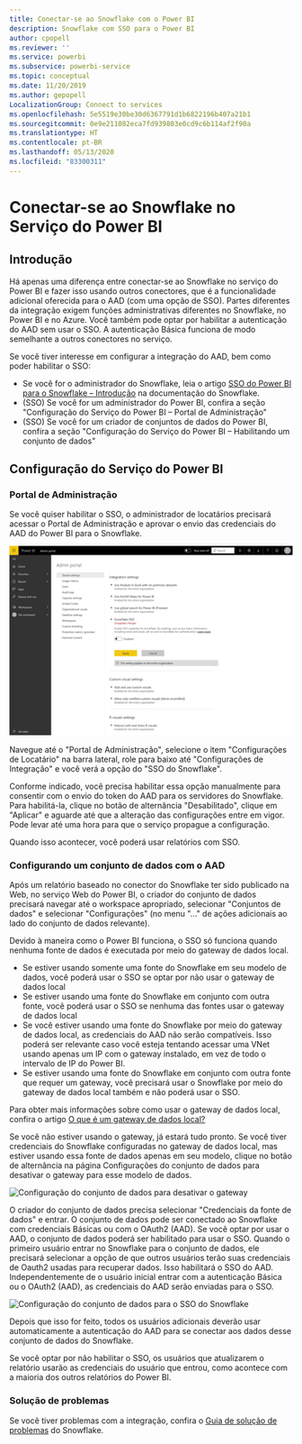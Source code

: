 ```yaml
---
title: Conectar-se ao Snowflake com o Power BI
description: Snowflake com SSO para o Power BI
author: cpopell
ms.reviewer: ''
ms.service: powerbi
ms.subservice: powerbi-service
ms.topic: conceptual
ms.date: 11/20/2019
ms.author: gepopell
LocalizationGroup: Connect to services
ms.openlocfilehash: 5e5519e30be30d6367791d1b6822196b407a21b1
ms.sourcegitcommit: 0e9e211082eca7fd939803e0cd9c6b114af2f90a
ms.translationtype: HT
ms.contentlocale: pt-BR
ms.lasthandoff: 05/13/2020
ms.locfileid: "83300311"
---
```

#  <a name="connecting-to-snowflake-in-power-bi-service"></a>Conectar-se ao Snowflake no Serviço do Power BI

## <a name="introduction"></a>Introdução

Há apenas uma diferença entre conectar-se ao Snowflake no serviço do Power BI e fazer isso usando outros conectores, que é a funcionalidade adicional oferecida para o AAD (com uma opção de SSO). Partes diferentes da integração exigem funções administrativas diferentes no Snowflake, no Power BI e no Azure. Você também pode optar por habilitar a autenticação do AAD sem usar o SSO. A autenticação Básica funciona de modo semelhante a outros conectores no serviço.

Se você tiver interesse em configurar a integração do AAD, bem como poder habilitar o SSO:
* Se você for o administrador do Snowflake, leia o artigo [SSO do Power BI para o Snowflake – Introdução](https://docs.snowflake.net/manuals/LIMITEDACCESS/oauth-powerbi.html) na documentação do Snowflake.
* (SSO) Se você for um administrador do Power BI, confira a seção "Configuração do Serviço do Power BI – Portal de Administração"
* (SSO) Se você for um criador de conjuntos de dados do Power BI, confira a seção "Configuração do Serviço do Power BI – Habilitando um conjunto de dados"

## <a name="power-bi-service-configuration"></a>Configuração do Serviço do Power BI

### <a name="admin-portal"></a>Portal de Administração

Se você quiser habilitar o SSO, o administrador de locatários precisará acessar o Portal de Administração e aprovar o envio das credenciais do AAD do Power BI para o Snowflake.

![Configuração do administrador de locatários para o SSO do Snowflake](media/service-connect-snowflake/snowflakessotenant.png)

Navegue até o "Portal de Administração", selecione o item "Configurações de Locatário" na barra lateral, role para baixo até "Configurações de Integração" e você verá a opção do "SSO do Snowflake".

Conforme indicado, você precisa habilitar essa opção manualmente para consentir com o envio do token do AAD para os servidores do Snowflake. Para habilitá-la, clique no botão de alternância "Desabilitado", clique em "Aplicar" e aguarde até que a alteração das configurações entre em vigor. Pode levar até uma hora para que o serviço propague a configuração.

Quando isso acontecer, você poderá usar relatórios com SSO.

### <a name="configuring-a-dataset-with-aad"></a>Configurando um conjunto de dados com o AAD

Após um relatório baseado no conector do Snowflake ter sido publicado na Web, no serviço Web do Power BI, o criador do conjunto de dados precisará navegar até o workspace apropriado, selecionar "Conjuntos de dados" e selecionar "Configurações" (no menu "..." de ações adicionais ao lado do conjunto de dados relevante).

Devido à maneira como o Power BI funciona, o SSO só funciona quando nenhuma fonte de dados é executada por meio do gateway de dados local.

* Se estiver usando somente uma fonte do Snowflake em seu modelo de dados, você poderá usar o SSO se optar por não usar o gateway de dados local
* Se estiver usando uma fonte do Snowflake em conjunto com outra fonte, você poderá usar o SSO se nenhuma das fontes usar o gateway de dados local
* Se você estiver usando uma fonte do Snowflake por meio do gateway de dados local, as credenciais do AAD não serão compatíveis. Isso poderá ser relevante caso você esteja tentando acessar uma VNet usando apenas um IP com o gateway instalado, em vez de todo o intervalo de IP do Power BI.
* Se estiver usando uma fonte do Snowflake em conjunto com outra fonte que requer um gateway, você precisará usar o Snowflake por meio do gateway de dados local também e não poderá usar o SSO.

Para obter mais informações sobre como usar o gateway de dados local, confira o artigo [O que é um gateway de dados local?](https://docs.microsoft.com/power-bi/service-gateway-onprem)

Se você não estiver usando o gateway, já estará tudo pronto. Se você tiver credenciais do Snowflake configuradas no gateway de dados local, mas estiver usando essa fonte de dados apenas em seu modelo, clique no botão de alternância na página Configurações do conjunto de dados para desativar o gateway para esse modelo de dados.

![Configuração do conjunto de dados para desativar o gateway](media/service-connect-snowflake/snowflake_gateway_toggle_off.png)

O criador do conjunto de dados precisa selecionar "Credenciais da fonte de dados" e entrar. O conjunto de dados pode ser conectado ao Snowflake com credenciais Básicas ou com o OAuth2 (AAD). Se você optar por usar o AAD, o conjunto de dados poderá ser habilitado para usar o SSO. Quando o primeiro usuário entrar no Snowflake para o conjunto de dados, ele precisará selecionar a opção de que outros usuários terão suas credenciais de Oauth2 usadas para recuperar dados. Isso habilitará o SSO do AAD. Independentemente de o usuário inicial entrar com a autenticação Básica ou o OAuth2 (AAD), as credenciais do AAD serão enviadas para o SSO. 

![Configuração do conjunto de dados para o SSO do Snowflake](media/service-connect-snowflake/snowflakessocredui.png)

Depois que isso for feito, todos os usuários adicionais deverão usar automaticamente a autenticação do AAD para se conectar aos dados desse conjunto de dados do Snowflake.

Se você optar por não habilitar o SSO, os usuários que atualizarem o relatório usarão as credenciais do usuário que entrou, como acontece com a maioria dos outros relatórios do Power BI.

### <a name="troubleshooting"></a>Solução de problemas

Se você tiver problemas com a integração, confira o [Guia de solução de problemas](https://docs.snowflake.net/manuals/LIMITEDACCESS/oauth-powerbi.html#troubleshooting) do Snowflake.

